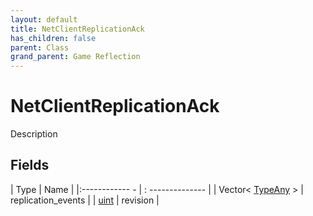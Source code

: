 ```yaml
---
layout: default
title: NetClientReplicationAck
has_children: false
parent: Class
grand_parent: Game Reflection
---
```

# NetClientReplicationAck
Description 

## Fields
| Type | Name |
|:------------ - | : -------------- |
| Vector< [TypeAny](game-reflection/components/type_any.md) > | replication_events |
| [uint](game-reflection/components/uint.md) | revision |
